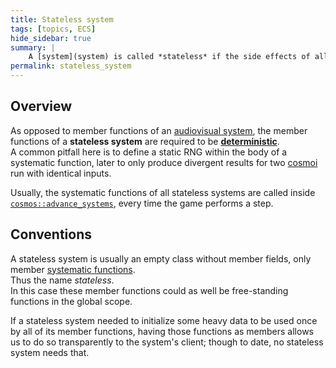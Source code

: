 ```yaml
---
title: Stateless system
tags: [topics, ECS] 
hide_sidebar: true
summary: |
    A [system](system) is called *stateless* if the side effects of all of its [systematic functions](systematic_function) are limited to the fields of the [logic step](logic_step) (or just the [cosmos](cosmos)) that each takes as input.
permalink: stateless_system
---
```


## Overview

As opposed to member functions of an [audiovisual system](audiovisual_system), the member functions of a **stateless system** are required to be **[deterministic](determinism)**.  
A common pitfall here is to define a static RNG within the body of a systematic function, later to only produce divergent results for two [cosmoi](cosmos) run with identical inputs.

Usually, the systematic functions of all stateless systems are called inside [```cosmos::advance_systems```](cosmos#the-advance-method), every time the game performs a step. 

## Conventions

A stateless system is usually an empty class without member fields, only member [systematic functions](systematic_function).  
Thus the name *stateless*.  
In this case these member functions could as well be free-standing functions in the global scope.  

If a stateless system needed to initialize some heavy data to be used once by all of its member functions, having those functions as members allows us to do so transparently to the system's client; though to date, no stateless system needs that.

